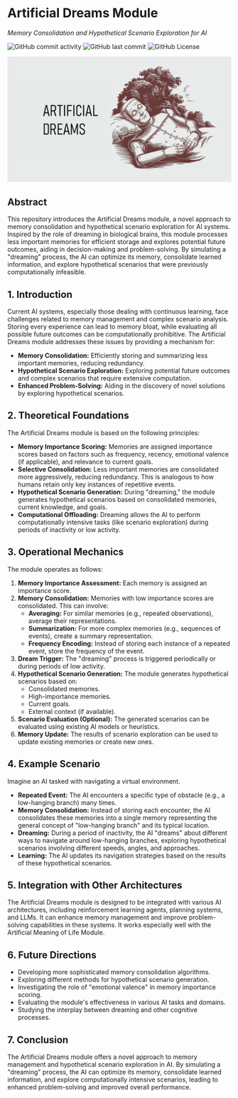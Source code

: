 # Artificial Dreams Module

*Memory Consolidation and Hypothetical Scenario Exploration for AI*

![GitHub commit activity](https://img.shields.io/github/commit-activity/m/alanh90/BICA-ArtificialDreams)
![GitHub last commit](https://img.shields.io/github/last-commit/alanh90/BICA-ArtificialDreams)
![GitHub License](https://img.shields.io/github/license/alanh90/BICA-ArtificialDreams)

<div align="center"><img src="media/artificialdreams.png" alt="Artificial Dreams Concept"></div>

## Abstract

This repository introduces the Artificial Dreams module, a novel approach to memory consolidation and hypothetical scenario exploration for AI systems. Inspired by the role of dreaming in biological brains, this module processes less important memories for efficient storage and explores potential future outcomes, aiding in decision-making and problem-solving. By simulating a "dreaming" process, the AI can optimize its memory, consolidate learned information, and explore hypothetical scenarios that were previously computationally infeasible.

## 1. Introduction

Current AI systems, especially those dealing with continuous learning, face challenges related to memory management and complex scenario analysis. Storing every experience can lead to memory bloat, while evaluating all possible future outcomes can be computationally prohibitive. The Artificial Dreams module addresses these issues by providing a mechanism for:

*   **Memory Consolidation:** Efficiently storing and summarizing less important memories, reducing redundancy.
*   **Hypothetical Scenario Exploration:** Exploring potential future outcomes and complex scenarios that require extensive computation.
*   **Enhanced Problem-Solving:** Aiding in the discovery of novel solutions by exploring hypothetical scenarios.

## 2. Theoretical Foundations

The Artificial Dreams module is based on the following principles:

*   **Memory Importance Scoring:** Memories are assigned importance scores based on factors such as frequency, recency, emotional valence (if applicable), and relevance to current goals.
*   **Selective Consolidation:** Less important memories are consolidated more aggressively, reducing redundancy. This is analogous to how humans retain only key instances of repetitive events.
*   **Hypothetical Scenario Generation:** During "dreaming," the module generates hypothetical scenarios based on consolidated memories, current knowledge, and goals.
*   **Computational Offloading:** Dreaming allows the AI to perform computationally intensive tasks (like scenario exploration) during periods of inactivity or low activity.

## 3. Operational Mechanics

The module operates as follows:

1.  **Memory Importance Assessment:** Each memory is assigned an importance score.
2.  **Memory Consolidation:** Memories with low importance scores are consolidated. This can involve:
    *   **Averaging:** For similar memories (e.g., repeated observations), average their representations.
    *   **Summarization:** For more complex memories (e.g., sequences of events), create a summary representation.
    *   **Frequency Encoding:** Instead of storing each instance of a repeated event, store the frequency of the event.
3.  **Dream Trigger:** The "dreaming" process is triggered periodically or during periods of low activity.
4.  **Hypothetical Scenario Generation:** The module generates hypothetical scenarios based on:
    *   Consolidated memories.
    *   High-importance memories.
    *   Current goals.
    *   External context (if available).
5.  **Scenario Evaluation (Optional):** The generated scenarios can be evaluated using existing AI models or heuristics.
6.  **Memory Update:** The results of scenario exploration can be used to update existing memories or create new ones.

## 4. Example Scenario

Imagine an AI tasked with navigating a virtual environment.

*   **Repeated Event:** The AI encounters a specific type of obstacle (e.g., a low-hanging branch) many times.
*   **Memory Consolidation:** Instead of storing each encounter, the AI consolidates these memories into a single memory representing the general concept of "low-hanging branch" and its typical location.
*   **Dreaming:** During a period of inactivity, the AI "dreams" about different ways to navigate around low-hanging branches, exploring hypothetical scenarios involving different speeds, angles, and approaches.
*   **Learning:** The AI updates its navigation strategies based on the results of these hypothetical scenarios.

## 5. Integration with Other Architectures

The Artificial Dreams module is designed to be integrated with various AI architectures, including reinforcement learning agents, planning systems, and LLMs. It can enhance memory management and improve problem-solving capabilities in these systems. It works especially well with the Artificial Meaning of Life Module.

## 6. Future Directions

*   Developing more sophisticated memory consolidation algorithms.
*   Exploring different methods for hypothetical scenario generation.
*   Investigating the role of "emotional valence" in memory importance scoring.
*   Evaluating the module's effectiveness in various AI tasks and domains.
*   Studying the interplay between dreaming and other cognitive processes.

## 7. Conclusion

The Artificial Dreams module offers a novel approach to memory management and hypothetical scenario exploration in AI. By simulating a "dreaming" process, the AI can optimize its memory, consolidate learned information, and explore computationally intensive scenarios, leading to enhanced problem-solving and improved overall performance.
